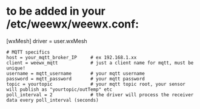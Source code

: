 # to be added in your /etc/weewx/weewx.conf:




[wxMesh]
    driver = user.wxMesh

    # MQTT specifics
    host = your_mqtt_broker_IP     # ex 192.168.1.xx
    client = weewx_mqtt            # just a client name for mqtt, must be unique!
    username = mqtt_username       # your mqtt username
    password = mqtt_password       # your mqtt password
    topic = yourtopic              # your mqtt topic root, your sensor will publish as "yourtopic/outTemp" etc
    poll_interval = 2              # the driver will process the receiver data every poll_interval (seconds)

